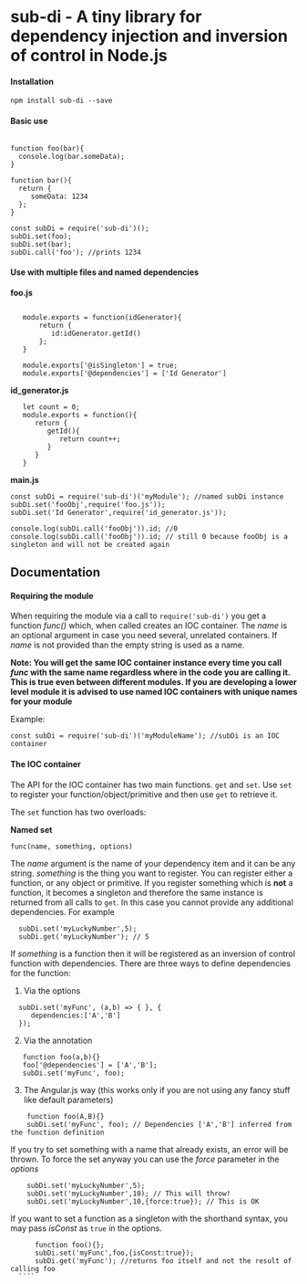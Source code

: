 sub-di - A tiny library for dependency injection and inversion of control in Node.js
==========================================

#### Installation

````npm install sub-di --save````

#### Basic use

````

function foo(bar){
  console.log(bar.someData);
}

function bar(){
  return {
     someData: 1234
  };
}

const subDi = require('sub-di')();
subDi.set(foo);
subDi.set(bar);
subDi.call('foo'); //prints 1234

````

#### Use with multiple files and named dependencies

**foo.js**

````
   
   module.exports = function(idGenerator){
       return {
          id:idGenerator.getId()
       };
   }
   
   module.exports['@isSingleton'] = true; 
   module.exports['@dependencies'] = ['Id Generator']
````

**id_generator.js**

````
   let count = 0;
   module.exports = function(){
      return {
         getId(){
            return count++;
         }
      }
   }
````

**main.js**

````
const subDi = require('sub-di')('myModule'); //named subDi instance
subDi.set('fooObj',require('foo.js'));
subDi.set('Id Generator',require('id_generator.js'));

console.log(subDi.call('fooObj')).id; //0
console.log(subDi.call('fooObj')).id; // still 0 because fooObj is a singleton and will not be created again

````

## Documentation

#### Requiring the module
When requiring the module via a call to ````require('sub-di')```` you get a function _func(<name>)_ which, when called
  creates an IOC container. The _name_ is an optional argument in case you need several, unrelated containers. If _name_
  is not provided than the empty string is used as a name. 
  
  **Note: You will get the same IOC container instance every time you call _func_ with the same name regardless 
  where in the code you are calling it. This is true even between different modules. If you are developing a lower level module
  it is advised to use named IOC containers with unique names for your module**
  
  Example:
  
  ````
  const subDi = require('sub-di')('myModuleName'); //subDi is an IOC container
  ````
  
#### The IOC container
  
  The API for the IOC container has two main functions. ````get```` and ````set````. 
  Use ````set```` to register your function/object/primitive and then use ````get```` to retrieve it.
  
  The ````set```` function has two overloads:
  
  **Named set**
  
  ````func(name, something, options)````
  
  The _name_ argument is the name of your dependency item and it can be any string. _something_ is the thing you want
  to register. You can register either a function, or any object or primitive. If you register something which is **not** a 
  function, it becomes a singleton and therefore the same instance is returned from all calls to ````get````. In this case you 
  cannot provide any additional dependencies. For example
  
  ````
    subDi.set('myLuckyNumber',5);
    subDi.get('myLuckyNumber'); // 5
  ````

If _something_ is a function then it will be registered as an inversion of control function with dependencies.
 There are three ways to define dependencies for the function:
 
 1. Via the options
 ````
   subDi.set('myFunc', (a,b) => { }, {
      dependencies:['A','B']
   });
 ````
 
 2. Via the annotation
 ````
    function foo(a,b){}
    foo['@dependencies'] = ['A','B'];
    subDi.set('myFunc', foo); 
  ````
  
 3. The Angular.js way (this works only if you are not using any fancy stuff like default parameters)
  ````
      function foo(A,B){}
      subDi.set('myFunc', foo); // Dependencies ['A','B'] inferred from the function definition
  ````
  
  If you try to set something with a name that already exists, an error will be thrown. To force the set anyway you
  can use the _force_ parameter in the _options_
  
  ````
      subDi.set('myLuckyNumber',5);
      subDi.set('myLuckyNumber',10); // This will throw!
      subDi.set('myLuckyNumber',10,{force:true}); // This is OK
  ````
  
  If you want to set a function as a singleton with the shorthand syntax, you may pass _isConst_ as ````true```` in the options.
  
  ````
        function foo(){};
        subDi.set('myFunc',foo,{isConst:true});
        subDi.get('myFunc'); //returns foo itself and not the result of calling foo
    ````
    
    